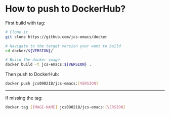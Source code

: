 # How to push to DockerHub?

First build with tag:

```sh
# Clone it
git clone https://github.com/jcs-emacs/docker

# Navigate to the target version your want to build
cd docker/${VERSION}/

# Build the docker image
docker build -t jcs-emacs:${VERSION} .
```

Then push to DockerHub:

```sh
docker push jcs090218/jcs-emacs:[VERSION]
```

---

If missing the tag:

```sh
docker tag [IMAGE-NAME] jcs090218/jcs-emacs:[VERSION]
```
